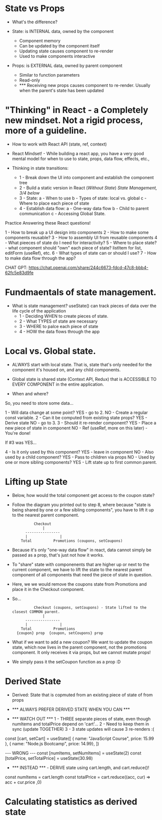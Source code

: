 # State vs Props

- What's the difference? 

- State: is INTERNAL data, owned by the component
    - Component memory
    - Can be updated by the component itself
    - Updating state causes component to re-render
    - Used to make components interactive

- Props: is EXTERNAL data, owned by parent component
    - Similar to function parameters
    - Read-only
    - *** Receiving new props causes component to re-render. Usually when the parent's state has been updated 

# "Thinking" in React - a Completely new mindset. Not a rigid process, more of a guideline.

- How to work with React API (state, ref, context)
- React Mindset! - While building a react app, you have a very good mental model for when to use to state, props, data flow, effects, etc.,

- Thinking in state transitions:
    - 1 - Break down the UI into component and establish the component tree
    - 2 - Build a static version in React (*Without State*)
        *State Management, 3/4 below*
    - 3 - State:
        a - When to use
        b - Types of state: local vs. global
        c - Where to place each piece of state
    - 4 - Establish data flow:
        a - One-way data flow
        b - Child to parent communication
        c - Accessing Global State.

Practice Answering these React questions!

1 - How to break up a UI design into components
2 - How to make some components reusable?
3 - How to assembly UI from reusable components
4 - What pieeces of state do I need for interactivity?
5 - Where to place state? - what component should "own" each piece of state? listItem for list, editForm (useRef), etc.
6 - What types of state can or should I use?
7 - How to make data flow through the app?

CHAT GPT: https://chat.openai.com/share/244c6673-fdcd-47c8-bbb4-62fc5e83d9fe

# Fundmaentals of state management.

- What is state management? useState() can track pieces of data over the life cycle of the application
    - 1 - Deciding WHEN to create pieces of state.
    - 2 - What TYPES of state are necessary
    - 3 - WHERE to palce each piece of state
    - 4 - HOW the data flows through the app

# Local vs. Global state.

- ALWAYS start with local state. That is, state that's only needed for the component it's housed on, and any child components.

- Global state is shared state (Context API, Redux) that is ACCESSIBLE TO EVERY COMPONENT in the entire application.

- When and where?

So, you need to store some data...

1 - Will data change at some point? 
    YES - go to 2.
    NO - Create a regular const variable.
2 - Can it be computed from existing state props?
    YES - Derive state
    NO - go to 3.
3 - Should it re-render component?
    YES - Place a new piece of state in component
    NO - Ref (useRef, more on this later) - You're done!

If #3 was YES...

4 - Is it only used by this component?
    YES - leave in component
    NO - Also used by a child component?
        YES - Pass to children via props
        NO - Used by one or more sibling components?
            YES - Lift state up to first common parent.
       
# Lifting up State

- Below, how would the total component get access to the coupon state?
- Follow the diagram you printed out to step 8, where because "state is being shared by one or a few sibling components", you have to lift it up to the nearest parent component.

                Checkout
                    |
            ----------------
            |               |   
          Total          Promotions (coupons, setCoupons)

- Because it's only "one-way data flow" in react, data cannot simply be passed as a prop, that's just not how it works.
- To "share" state with componenents that are higher up or next to the current component, we have to lift the state to the nearest parent component of all components that need the piece of state in question.
- Here, we we would remove the coupons state from Promotions and place it in the Checkout component.
- So...

                Checkout (coupons, setCoupons) - State lifted to the closest COMMON parent.
                    |
            ----------------
            |               |   
          Total          Promotions 
        {coupon} prop  {coupon, setCoupons} prop

- What if we want to add a new coupon? We want to update the coupon state, which now lives in the parent component, not the promotions component. It only receives it via props, but we cannot mutate props! 
- We simply pass it the setCoupon function as a prop :D

# Derived State

- Derived: State that is copmuted from an existing piece of state of from props

- *** ALWAYS PREFER DERIVED STATE WHEN YOU CAN ***

- *** WATCH OUT *** 
1 - THREE separate pieces of state, even though numItems and totalPrice depend on 'cart'...
2 - Need to keep them in sync (update TOGETHER)
3 - 3 state updates will cause 3 re-renders :(

const [cart, setCart] = useState([
    { name: "JavaScript Course", price: 15.99 },
    { name: "Node.js Bootcamp", price: 14.99},
])

--- WRONG ---
const [numItems, setNumItems] = useState(2)
const [totalPrice, setTotalPrice] = useState(30.98)

- *** INSTEAD *** - DERIVE state using cart.length, and cart.reduce()!

const numItems = cart.length
const totalPrice =
    cart.reduce((acc, cur) =>  acc + cur.price ,0)

# Calculating statistics as derived state

